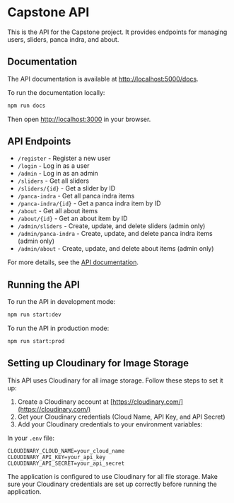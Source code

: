 # Capstone API

This is the API for the Capstone project. It provides endpoints for managing users, sliders, panca indra, and about.

## Documentation

The API documentation is available at [http://localhost:5000/docs](http://localhost:5000/docs).

To run the documentation locally:

```bash
npm run docs
```

Then open [http://localhost:3000](http://localhost:3000) in your browser.

## API Endpoints

- `/register` - Register a new user
- `/login` - Log in as a user
- `/admin` - Log in as an admin
- `/sliders` - Get all sliders
- `/sliders/{id}` - Get a slider by ID
- `/panca-indra` - Get all panca indra items
- `/panca-indra/{id}` - Get a panca indra item by ID
- `/about` - Get all about items
- `/about/{id}` - Get an about item by ID
- `/admin/sliders` - Create, update, and delete sliders (admin only)
- `/admin/panca-indra` - Create, update, and delete panca indra items (admin only)
- `/admin/about` - Create, update, and delete about items (admin only)

For more details, see the [API documentation](http://13.215.253.107:5000/v1).

## Running the API

To run the API in development mode:

```bash
npm run start:dev
```

To run the API in production mode:

```bash
npm run start:prod
```

## Setting up Cloudinary for Image Storage

This API uses Cloudinary for all image storage. Follow these steps to set it up:

1. Create a Cloudinary account at [https://cloudinary.com/](https://cloudinary.com/)
2. Get your Cloudinary credentials (Cloud Name, API Key, and API Secret)
3. Add your Cloudinary credentials to your environment variables:

In your `.env` file:

```
CLOUDINARY_CLOUD_NAME=your_cloud_name
CLOUDINARY_API_KEY=your_api_key
CLOUDINARY_API_SECRET=your_api_secret
```

The application is configured to use Cloudinary for all file storage. Make sure your Cloudinary credentials are set up correctly before running the application.

